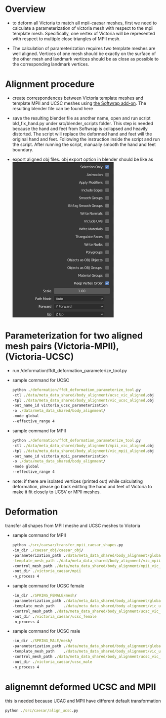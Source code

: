 # Overview

- to deform all Victoria to match all mpii-caesar meshes, first we need to calculate a parameterization of victoria mesh with respect to the mpii template mesh. Specifically, one vertex of Victoria will be represented with respect to multiple close triangles of MPII mesh.

- The calculation of parameterization requires two template meshes are well aligned. Vertices of one mesh should be exactly on the surface of the other mesh and landmark vertices should be as close as possible to the corresponding landmark vertices.

# Alignment procedure
- create correspondences between Victoria template meshes and template MPII and UCSC meshes using
[the Softwrap add-on](https://blendermarket.com/products/softwrap). The resulting blender file can be found here

- save the resulting blender file as another name, open and run script bld_fix_hand.py under src/blender_scripts folder.
This step is needed because the hand and feet from Softwrap is collapsed and heavily distorted. The script
will replace the deformed hand and feet will the original hand and feet. Following the instruction inside
the script and run the script. After running the script, manually smooth the hand and feet boundary.

- export aligned obj files. obj export option in blender should be like as
![](images/.vic_mpii_deformation_pipeline_images/32d37bf5.png)

# Parameterization for two aligned mesh pairs (Victoria-MPII), (Victoria-UCSC) 

- run /deformation/ffdt_deformation_parameterize_tool.py
- sample command for UCSC

    ```bat
    python ./deformation/ffdt_deformation_parameterize_tool.py
    -ctl ./data/meta_data_shared/body_alignment/ucsc_vic_aligned.obj
    -tpl ./data/meta_data_shared/body_alignment/vic_ucsc_aligned.obj
    -out_name_id victoria_ucsc_parameterization
    -o ./data/meta_data_shared/body_alignment/
    -mode global
    --effective_range 4
    ```

- sample command for MPII
    ```bat
    python ./deformation/ffdt_deformation_parameterize_tool.py
    -ctl ./data/meta_data_shared/body_alignment/mpii_vic_aligned.obj
    -tpl ./data/meta_data_shared/body_alignment/vic_mpii_aligned.obj
    -out_name_id victoria_mpii_parameterization
    -o ./data/meta_data_shared/body_alignment/
    -mode global
    --effective_range 4
    ```
 
- note: if there are isolated vertices (printed out) while calculating deformation, please go back
editting the hand and feet of Victoria to make it fit closely to UCSV or MPII meshes.

# Deformation
transfer all shapes from MPII meshe and UCSC meshes to Victoria

- sample command for MPII
    
    ```bat
    python ./src/caesar/transfer_mpii_caesar_shapes.py
    -in_dir ./caesar_obj/caesar_obj/ 
    -parameterization_path ./data/meta_data_shared/body_alignment/global_victoria_mpii_parameterization.pkl \
    -template_mesh_path ./data/meta_data_shared/body_alignment/vic_mpii_aligned.obj 
    -control_mesh_path ./data/meta_data_shared/body_alignment/mpii_vic_aligned.obj 
    -out_dir ./victoria_caesar/mpii
    -n_process 4
    ```
    
- sample command for UCSC female

    ```bat
    -in_dir ./SPRING_FEMALE/mesh/
    -parameterization_path ./data/meta_data_shared/body_alignment/global_victoria_ucsc_parameterization.pkl
    -template_mesh_path    ./data/meta_data_shared/body_alignment/vic_ucsc_aligned.obj
    -control_mesh_path ./data/meta_data_shared/body_alignment/ucsc_vic_aligned.obj
    -out_dir ./victoria_caesar/ucsc_female
    -n_process 4
    ```

- sample command for UCSC male

    ```bat
    -in_dir ./SPRING_MALE/mesh/
    -parameterization_path ./data/meta_data_shared/body_alignment/global_victoria_ucsc_parameterization.pkl
    -template_mesh_path    ./data/meta_data_shared/body_alignment/vic_ucsc_aligned.obj
    -control_mesh_path ./data/meta_data_shared/body_alignment/ucsc_vic_aligned.obj
    -out_dir ./victoria_caesar/ucsc_male
    -n_process 4
    ```
 
# alignemnt deformed UCSC and MPII
this is needed because UCAC and MPII have different default transformation
```bat
python ./src/caesar/align_ucsc.py
 ```